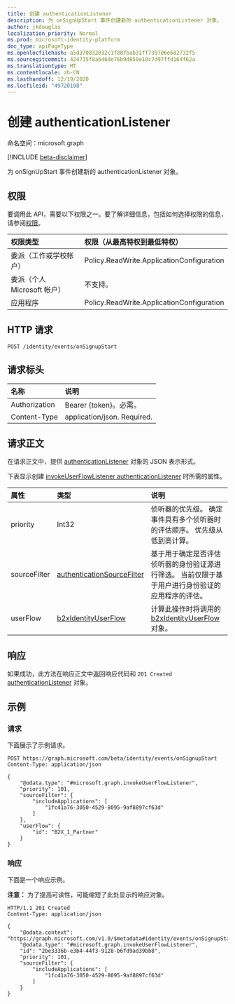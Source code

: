 ```yaml
---
title: 创建 authenticationListener
description: 为 onSignUpStart 事件创建新的 authenticationListener 对象。
author: jkdouglas
localization_priority: Normal
ms.prod: microsoft-identity-platform
doc_type: apiPageType
ms.openlocfilehash: a5d370832032c1f80fbab31ff739706e682732f5
ms.sourcegitcommit: 424735f8ab46de76b9d850e10c7d97ffd164f62a
ms.translationtype: MT
ms.contentlocale: zh-CN
ms.lasthandoff: 12/19/2020
ms.locfileid: "49720108"
---
```

# <a name="create-authenticationlistener"></a>创建 authenticationListener

命名空间：microsoft.graph

[!INCLUDE [beta-disclaimer](../../includes/beta-disclaimer.md)]

为 onSignUpStart 事件创建新的 authenticationListener 对象。

## <a name="permissions"></a>权限

要调用此 API，需要以下权限之一。要了解详细信息，包括如何选择权限的信息，请参阅[权限](/graph/permissions-reference)。

|权限类型|权限（从最高特权到最低特权）|
|:---|:---|
|委派（工作或学校帐户）|Policy.ReadWrite.ApplicationConfiguration|
|委派（个人 Microsoft 帐户）|不支持。|
|应用程序|Policy.ReadWrite.ApplicationConfiguration|

## <a name="http-request"></a>HTTP 请求

<!-- {
  "blockType": "ignored"
}
-->

``` http
POST /identity/events/onSignupStart
```

## <a name="request-headers"></a>请求标头

|名称|说明|
|:---|:---|
|Authorization|Bearer {token}。必需。|
|Content-Type|application/json. Required.|

## <a name="request-body"></a>请求正文

在请求正文中，提供 [authenticationListener](../resources/authenticationlistener.md) 对象的 JSON 表示形式。

下表显示创建 [invokeUserFlowListener authenticationListener](../resources/invokeuserflowlistener.md) 时所需的属性。

|属性|类型|说明|
|:---|:---|:---|
|priority|Int32|侦听器的优先级。 确定事件具有多个侦听器时的评估顺序。 优先级从低到高计算。|
|sourceFilter|[authenticationSourceFilter](../resources/authenticationsourcefilter.md)|基于用于确定是否评估侦听器的身份验证源进行筛选。 当前仅限于基于用户进行身份验证的应用程序的评估。|
|userFlow|[b2xIdentityUserFlow](../resources/b2xidentityuserflow.md)|计算此操作时将调用的 [b2xIdentityUserFlow](../resources/b2xidentityuserflow.md) 对象。|

## <a name="response"></a>响应

如果成功，此方法在响应正文中返回响应代码和 `201 Created` [authenticationListener](../resources/authenticationlistener.md) 对象。

## <a name="examples"></a>示例

### <a name="request"></a>请求

下面展示了示例请求。

<!-- {
  "blockType": "request",
  "name": "create_authenticationlistener_from_"
}
-->

``` http
POST https://graph.microsoft.com/beta/identity/events/onSignupStart
Content-Type: application/json

{
    "@odata.type": "#microsoft.graph.invokeUserFlowListener",
    "priority": 101,
    "sourceFilter": {
        "includeApplications": [
            "1fc41a76-3050-4529-8095-9af8897cf63d"
        ]
    },
    "userFlow": {
        "id": "B2X_1_Partner"
    }
}
```

### <a name="response"></a>响应

下面是一个响应示例。

**注意：** 为了提高可读性，可能缩短了此处显示的响应对象。
<!-- {
  "blockType": "response",
  "truncated": true,
  "@odata.type": "microsoft.graph.authenticationListener"
}
-->

``` http
HTTP/1.1 201 Created
Content-Type: application/json

{
    "@odata.context": "https://graph.microsoft.com/v1.0/$metadata#identity/events/onSignupStart/Microsoft.Graph.InvokeUserFlowListener/$entity",
    "@odata.type": "#microsoft.graph.invokeUserFlowListener",
    "id": "2be3336b-e3b4-44f3-9128-b6fd9ad39bb8",
    "priority": 101,
    "sourceFilter": {
        "includeApplications": [
            "1fc41a76-3050-4529-8095-9af8897cf63d"
        ]
    }
}
```
